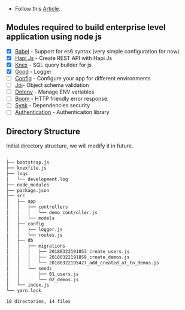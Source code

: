 - Follow this [Article](https://scotch.io/tutorials/making-a-restful-api-with-hapi-js#toc-introduction-to-the-restful-architecture).

## Modules required to build enterprise level application using node js

- [x] [Babel](https://babeljs.io/) - Support for es6 syntax (very simple configuration for now)
- [x] [Hapi Js](https://hapijs.com/) - Create REST API with Hapi Js
- [x] [Knex](http://knexjs.org/) - SQL query builder for js
- [x] [Good](https://github.com/hapijs/good) - Logger
- [ ] [Config](https://www.npmjs.com/package/config) - Configure your app for different environments
- [ ] [Joi](https://github.com/hapijs/joi)- Object schema validation
- [ ] [Dotenv](https://www.npmjs.com/package/dotenv) - Manage ENV variables
- [ ] [Boom](https://github.com/jaredhanson/passport) - HTTP friendly error response.
- [ ] [Synk](https://snyk.io/) - Dependencies security
- [ ] [Authentication](https://github.com/jaredhanson/passport) - Authenticaiton library

## Directory Structure

Initial directory structure, we will modify it in future.

```sh
.                  
├── bootstrap.js   
├── knexfile.js    
├── logs           
│   └── development.log            
├── node_modules            
├── package.json   
├── src            
│   ├── app        
│   │   ├── controllers                
│   │   │   └── demo_controller.js    
│   │   └── models 
│   ├── config     
│   │   ├── logger.js                  
│   │   └── routes.js                  
│   ├── db         
│   │   ├── migrations                 
│   │   │   ├── 20180322191853_create_users.js                                
│   │   │   ├── 20180322191859_create_demos.js                                
│   │   │   └── 20180322195427_add_created_at_to_demos.js                     
│   │   └── seeds  
│   │       ├── 01_users.js            
│   │       └── 02_demos.js            
│   └── index.js   
└── yarn.lock      

10 directories, 14 files         
```
 
